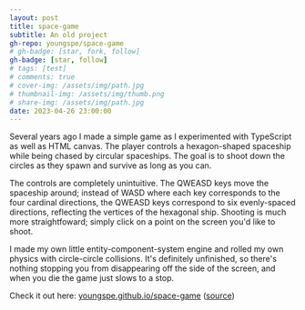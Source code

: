 ```yaml
---
layout: post
title: space-game
subtitle: An old project
gh-repo: youngspe/space-game
# gh-badge: [star, fork, follow]
gh-badge: [star, follow]
# tags: [test]
# comments: true
# cover-img: /assets/img/path.jpg
# thumbnail-img: /assets/img/thumb.png
# share-img: /assets/img/path.jpg
date: 2023-04-26 23:00:00
---
```



Several years ago I made a simple game as I experimented with TypeScript as well as HTML canvas. The player controls a hexagon-shaped spaceship while being chased by circular spaceships. The goal is to shoot down the circles as they spawn and survive as long as you can.

The controls are completely unintuitive. The QWEASD keys move the spaceship around; instead of WASD where each key corresponds to the four cardinal directions, the QWEASD keys correspond to six evenly-spaced directions, reflecting the vertices of the hexagonal ship.
Shooting is much more straightfoward; simply click on a point on the screen you'd like to shoot.

I made my own little entity-component-system engine and rolled my own physics with circle-circle collisions. It's definitely unfinished, so there's nothing stopping you from disappearing off the side of the screen, and when you die the game just slows to a stop.

Check it out here: [youngspe.github.io/space-game](https://youngspe.github.io/space-game) ([source](https://github.com/youngspe/space-game))
